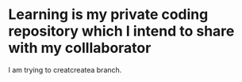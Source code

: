 # Learning is my private coding repository which I intend to share with my colllaborator
I am trying to creatcreatea branch. 
